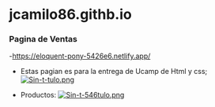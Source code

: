 # jcamilo86.githb.io
### Pagina de Ventas

-https://eloquent-pony-5426e6.netlify.app/

- Estas pagian es para la entrega de Ucamp de Html y css; 
[![Sin-t-tulo.png](https://i.postimg.cc/1Xwt2vTw/Sin-t-tulo.png)](https://postimg.cc/m1ZBFyTg)

- Productos:
[![Sin-t-546tulo.png](https://i.postimg.cc/W3cxSSMQ/Sin-t-546tulo.png)](https://postimg.cc/4Kw8x625)

